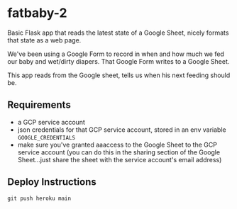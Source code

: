 # fatbaby-2

Basic Flask app that reads the latest state of a Google Sheet, nicely formats that state as a web page.

We've been using a Google Form to record in when and how much we fed our baby and wet/dirty diapers.
That Google Form writes to a Google Sheet.

This app reads from the Google sheet, tells us when his next feeding should be.

## Requirements
- a GCP service account
- json credentials for that GCP service account, stored in an env variable `GOOGLE_CREDENTIALS`
- make sure you've granted aaaccess to the Google Sheet to the GCP service account (you can do this in the sharing section of the Google Sheet...just share the sheet with the service account's email address)

## Deploy Instructions
```
git push heroku main
```
